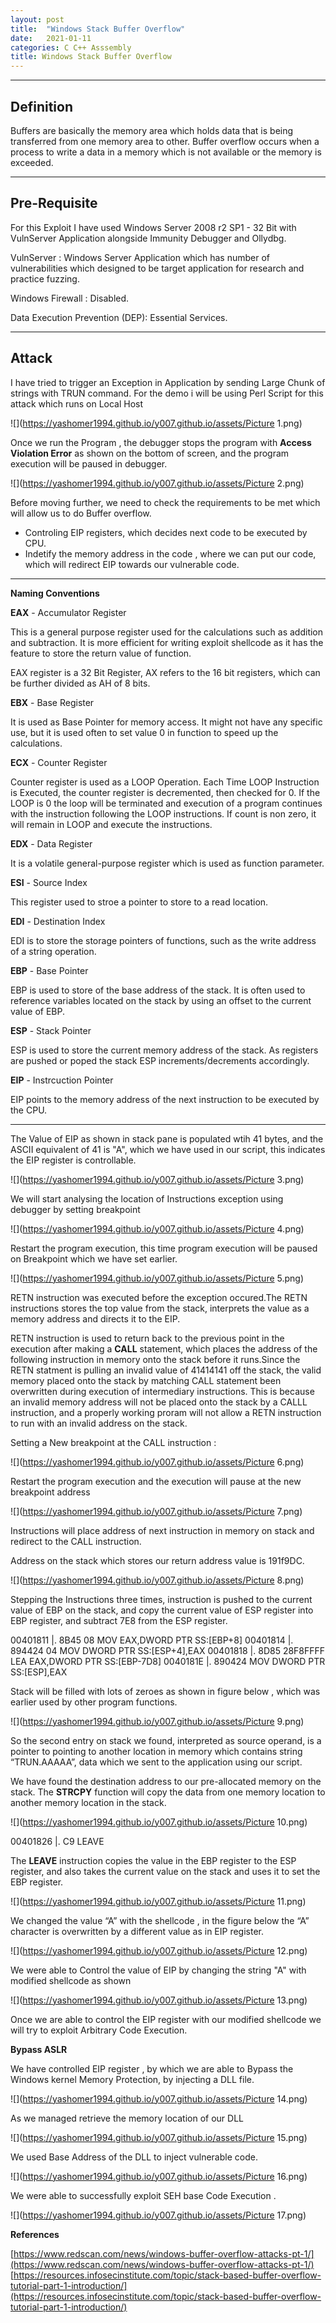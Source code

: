 ```yaml
---
layout: post
title:  "Windows Stack Buffer Overflow"
date:   2021-01-11
categories: C C++ Asssembly
title: Windows Stack Buffer Overflow
---
```


---
 [](#header-1)**Definition**
---

Buffers are basically the memory area which holds data that is being transferred from one memory area to other. Buffer overflow occurs when a process to write a data in a memory which is not available or the memory is exceeded.

---
[](#header-2)**Pre-Requisite**
---

For this Exploit I have used Windows Server 2008 r2 SP1 - 32 Bit with  VulnServer Application alongside Immunity Debugger and Ollydbg.

VulnServer :  Windows Server Application which has number of vulnerabilities which designed to be target application for research and practice fuzzing.

Windows Firewall : Disabled.

Data Execution Prevention (DEP): Essential Services.

---
[](#header-3)**Attack**
---

I have tried to trigger an Exception in Application by sending Large Chunk of strings with TRUN command. For the demo i will be using Perl Script for this attack which runs on Local Host

![](https://yashomer1994.github.io/y007.github.io/assets/Picture 1.png)

Once we run the Program , the debugger stops the program with **Access Violation Error** as shown on the bottom of screen, and the program execution will be paused in debugger.

![](https://yashomer1994.github.io/y007.github.io/assets/Picture 2.png)

Before moving further, we need to check the requirements to be met which will allow us to do Buffer overflow.

- Controling EIP registers, which decides next code to be executed by CPU.
- Indetify the memory address in the code , where we can put our code, which will redirect EIP towards our vulnerable code.

--- 
**Naming Conventions**

**EAX** - Accumulator Register

This is a general purpose register used for the calculations such as addition and subtraction. It is more efficient for writing exploit shellcode as it has the feature to store the return value of function.

EAX register is a 32 Bit Register, AX refers to the 16 bit registers, which can be further divided as AH of 8 bits.

**EBX** - Base Register

It is used as Base Pointer for memory access. It might not have any specific use, but it is used often to set value 0 in function to speed up the calculations.

**ECX** - Counter Register

Counter register is used as a LOOP Operation. Each Time LOOP Instruction is Executed, the counter register is decremented, then checked for 0. If the LOOP is 0 the loop will be terminated and execution of a program continues with the instruction following the LOOP instructions. If count is non zero, it will remain in LOOP and execute the instructions.

**EDX** - Data Register

It is a volatile general-purpose register which is used as function parameter.

**ESI** - Source Index

This register used to stroe a pointer to store to a read location.

**EDI** - Destination Index

EDI is  to store the storage pointers of functions, such as the write address of a string operation.

**EBP** - Base Pointer

EBP is used to store  of the base address  of the stack.  It is often used to reference variables located on the stack by using an offset to the current value of EBP.

**ESP** - Stack Pointer

ESP is used to store  the current memory address  of the stack. As registers are pushed or  poped  the stack ESP increments/decrements accordingly.

**EIP** - Instrcuction Pointer

EIP points to the memory address of the next instruction to be executed by the CPU.

---

The Value of EIP as shown in stack pane is populated wtih 41 bytes, and the ASCII equivalent of 41 is "A", which we have used in our script, this indicates the EIP register is controllable.


![](https://yashomer1994.github.io/y007.github.io/assets/Picture 3.png)

We will start analysing the location of Instructions exception using debugger by setting breakpoint

![](https://yashomer1994.github.io/y007.github.io/assets/Picture 4.png)

Restart the program execution, this time program execution will be paused on Breakpoint which we have set earlier.

![](https://yashomer1994.github.io/y007.github.io/assets/Picture 5.png)

RETN instruction was executed before the exception occured.The RETN instructions stores the top value from the stack, interprets the value as a
memory address and directs it to the EIP.

RETN instruction is used to return back to the previous point in the execution after making a **CALL** statement, which places the address of the following instruction in memory onto the stack before it runs.Since the RETN statment is pulling an invalid value of 41414141 off the stack, the valid memory placed onto the stack by matching CALL statement been overwritten during execution of intermediary instructions. This is because an invalid memory address will not be placed onto the stack by a CALLL instruction, and a properly working proram will not allow a RETN  instruction to run with an invalid address on the stack. 

Setting a New breakpoint at the CALL instruction :

![](https://yashomer1994.github.io/y007.github.io/assets/Picture 6.png)

Restart the program execution and the execution will pause at the new breakpoint address

![](https://yashomer1994.github.io/y007.github.io/assets/Picture 7.png)

Instructions will place address of next instruction in memory on stack and redirect to the CALL instruction.

Address on the stack which stores our return address value is 191f9DC.

![](https://yashomer1994.github.io/y007.github.io/assets/Picture 8.png)

Stepping the Instructions three times, instruction is pushed to the current value of EBP on the stack, and copy the current value of ESP register into EBP register, and subtract 7E8 from the ESP register. 


00401811 |. 8B45 08 MOV EAX,DWORD PTR SS:[EBP+8]
00401814 |. 894424 04 MOV DWORD PTR SS:[ESP+4],EAX
00401818 |. 8D85 28F8FFFF LEA EAX,DWORD PTR SS:[EBP-7D8]
0040181E |. 890424 MOV DWORD PTR SS:[ESP],EAX
 
Stack will be filled with lots of zeroes as shown in figure below , which was earlier used by other program functions.

![](https://yashomer1994.github.io/y007.github.io/assets/Picture 9.png)

So the second entry on stack we found, interpreted as source operand, is a pointer to pointing to another location in  memory which contains string “TRUN.AAAAA”, data which we sent to the application using our script.

We have found the destination address to our pre-allocated memory on the stack. The **STRCPY** function will copy the data from one memory location to another memory location in the stack.

![](https://yashomer1994.github.io/y007.github.io/assets/Picture 10.png)

00401826 |. C9 LEAVE

The **LEAVE** instruction copies the value in the EBP register to the ESP register, and also takes the current value on the stack and uses it to set the EBP register. 

![](https://yashomer1994.github.io/y007.github.io/assets/Picture 11.png)

We changed the value “A” with the shellcode , in the figure below the “A” character is overwritten by a different value as in EIP register.

![](https://yashomer1994.github.io/y007.github.io/assets/Picture 12.png)

We were able to Control the value of EIP by changing the string "A" with modified shellcode as shown 

![](https://yashomer1994.github.io/y007.github.io/assets/Picture 13.png)


Once we are able to control the EIP register with our modified shellcode we will try to exploit Arbitrary Code Execution.

[](#header-4)**Bypass ASLR**

We have controlled EIP register , by which we are able to  Bypass the Windows kernel Memory Protection, by injecting a DLL file.

![](https://yashomer1994.github.io/y007.github.io/assets/Picture 14.png)


As we  managed retrieve the memory location of our DLL

![](https://yashomer1994.github.io/y007.github.io/assets/Picture 15.png)

We used Base Address of the DLL to inject vulnerable code.

![](https://yashomer1994.github.io/y007.github.io/assets/Picture 16.png)


We were able to successfully exploit SEH base Code Execution .

![](https://yashomer1994.github.io/y007.github.io/assets/Picture 17.png)


[](#header-4)**References**

[https://www.redscan.com/news/windows-buffer-overflow-attacks-pt-1/](https://www.redscan.com/news/windows-buffer-overflow-attacks-pt-1/)
[https://resources.infosecinstitute.com/topic/stack-based-buffer-overflow-tutorial-part-1-introduction/](https://resources.infosecinstitute.com/topic/stack-based-buffer-overflow-tutorial-part-1-introduction/)